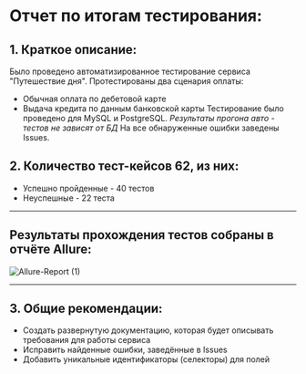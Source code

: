 # Отчет по итогам тестирования:

## 1. Краткое описание:

Было проведено автоматизированное тестирование сервиса "Путешествие дня".
Протестированы два сценария оплаты:

* Обычная оплата по дебетовой карте
* Выдача кредита по данным банковской карты
  Тестирование было проведено для MySQL и PostgreSQL. *Результаты прогона авто - тестов не зависят от БД*
  На все обнаруженные ошибки заведены Issues.

## 2. Количество тест-кейсов 62, из них:

* Успешно пройденные - 40 тестов
* Неуспешные - 22 теста

___

## Результаты прохождения тестов собраны в отчёте Allure:

![Allure-Report (1)](https://github.com/Ir-inka/qa54-diploma/assets/120489985/a744a698-3703-4aaf-9e00-8845b1cd1da2)



___

## 3. Общие рекомендации:

* Создать развернутую документацию, которая будет описывать требования для работы сервиса
* Исправить найденные ошибки, заведённые в Issues
* Добавить уникальные идентификаторы (селекторы) для полей 
